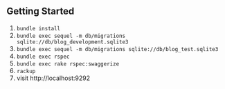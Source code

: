 ## Getting Started

1. `bundle install`
2. `bundle exec sequel -m db/migrations sqlite://db/blog_development.sqlite3`
3. `bundle exec sequel -m db/migrations sqlite://db/blog_test.sqlite3`
4. `bundle exec rspec`
5. `bundle exec rake rspec:swaggerize`
6. `rackup`
7. visit http://localhost:9292
